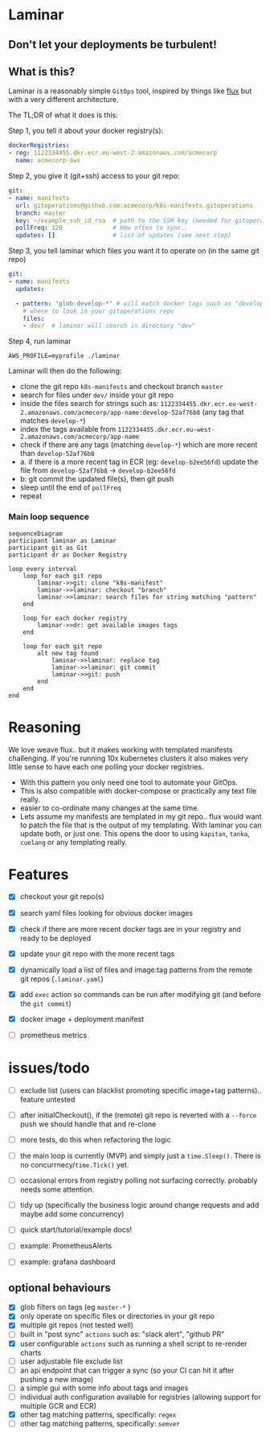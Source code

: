 # Laminar

## Don't let your deployments be turbulent!


## What is this?

Laminar is a reasonably simple `GitOps` tool, inspired by things like [flux](https://github.com/fluxcd/flux) but with a very different architecture.

The TL;DR of what it does is this:

Step 1, you tell it about your docker registry(s):
```yaml
dockerRegistries:
- reg: 1122334455.dkr.ecr.eu-west-2.amazonaws.com/acmecorp
  name: acmecorp-aws
```

Step 2, you give it (git+ssh) access to your git repo:
```yaml
git:
- name: manifests
  url: gitoperations@github.com:acmecorp/k8s-manifests.gitoperations
  branch: master
  key: ~/example_ssh_id_rsa  # path to the SSH key (needed for gitoperations)
  pollFreq: 120              # How often to sync..
  updates: []                # list of updates (see next step)
```

Step 3, you tell laminar which files you want it to operate on (in the same git repo)
```yaml
git:
- name: manifests
  updates:

  - pattern: "glob:develop-*" # will match docker tags such as "develop-1.2" or "develop-short_sha"
    # where to look in your gitoperations repo
    files:
    - dev/  # laminar will search in directory "dev"
```

Step 4, run laminar
```shell
AWS_PROFILE=myprofile ./laminar
```

Laminar will then do the following:
- clone the git repo `k8s-manifests` and checkout branch `master`
- search for files under `dev/` inside your git repo
- inside the files search for strings such as: `1122334455.dkr.ecr.eu-west-2.amazonaws.com/acmecorp/app-name:develop-52af76b8` (any tag that matches `develop-*`)
- index the tags available from `1122334455.dkr.ecr.eu-west-2.amazonaws.com/acmecorp/app-name`
- check if there are any tags (matching `develop-*`) which are more recent than `develop-52af76b8`
- a. if there is a more recent tag in ECR (eg: `develop-b2ee56fd`) update the file from  `develop-52af76b8` -> `develop-b2ee56fd`
- b: git commit the updated file(s), then git push
- sleep until the end of `pollFreq`
- repeat

### Main loop sequence
```mermaid
sequenceDiagram
participant laminar as Laminar
participant git as Git
participant dr as Docker Registry

loop every interval
    loop for each git repo
        laminar->>git: clone "k8s-manifest"
        laminar->>laminar: checkout "branch"
        laminar->>laminar: search files for string matching "pattern"
    end
    
    loop for each docker registry
        laminar->>dr: get available images tags
    end
    
    loop for each git repo
        alt new tag found
            laminar->>laminar: replace tag
            laminar->>laminar: git commit
            laminar->>git: push
        end
    end
end
```

# Reasoning
We love weave flux.. but it makes working with templated manifests challenging. If you're running 10x kubernetes clusters it also makes very little sense to have each one polling your docker registries.

- With this pattern you only need one tool to automate your GitOps.
- This is also compatible with docker-compose or practically any text file really.
- easier to co-ordinate many changes at the same time.
- Lets assume my manifests are templated in my git repo.. flux would want to patch the file that is the output of my templating. With laminar you can update both, or just one. This opens the door to using `kapitan`, `tanka`, `cuelang` or any templating really.

# Features

- [x] checkout your git repo(s)
- [x] search yaml files looking for obvious docker images
- [x] check if there are more recent docker tags are in your registry and ready to be deployed
- [x] update your git repo with the more recent tags
- [x] dynamically load a list of files and image:tag patterns from the remote git repos (`.laminar.yaml`)
- [x] add `exec` action so commands can be run after modifying git (and before the `git commit`)
- [x] docker image + deployment manifest
- [ ] prometheus metrics


# issues/todo
- [ ] exclude list (users can blacklist promoting specific image+tag patterns).. feature untested
- [ ] after initialCheckout(), if the (remote) git repo is reverted with a `--force` push we should handle that and re-clone
- [ ] more tests, do this when refactoring the logic
- [ ] the main loop is currently (MVP) and simply just a `time.Sleep()`. There is no concurrnecy/`time.Tick()` yet.
- [ ] occasional errors from registry polling not surfacing correctly. probably needs some attention.
- [ ] tidy up (specifically the business logic around change requests and add maybe add some concurrency)
- [ ] quick start/tutorial/example docs!
- [ ] example: PrometheusAlerts
- [ ] example: grafana dashboard


## optional behaviours
- [x] glob filters on tags (eg `master-*` )
- [x] only operate on specific files or directories in your git repo
- [x] multiple git repos (not tested well)
- [ ] built in "post sync" `actions` such as: "slack alert", "github PR"
- [x] user configurable `actions` such as running a shell script to re-render charts
- [ ] user adjustable file exclude list
- [ ] an api endpoint that can trigger a sync (so your CI can hit it after pushing a new image)
- [ ] a simple gui with some info about tags and images
- [ ] individual auth configuration available for registries (allowing support for multiple GCR and ECR)
- [x] other tag matching patterns, specifically: `regex`
- [ ] other tag matching patterns, specifically: `semver`
